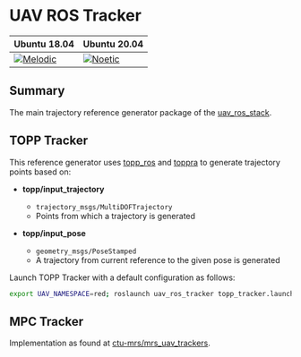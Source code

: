 # UAV ROS Tracker

| Ubuntu 18.04  | Ubuntu 20.04|
|---------------------------------------------------------------------------------------------------------------------------------|--------------------------------------------------------------------------------------------------------------------------------|
 [![Melodic](https://github.com/lmark1/uav_ros_tracker/workflows/Melodic/badge.svg)](https://github.com/lmark1/uav_ros_tracker/actions) | [![Noetic](https://github.com/lmark1/uav_ros_tracker/workflows/Noetic/badge.svg)](https://github.com/lmark1/uav_ros_tracker/actions) |

## Summary

The main trajectory reference generator package of the [uav_ros_stack](https://github.com/lmark1/uav_ros_stack).  

## TOPP Tracker

This reference generator uses [topp_ros](https://github.com/larics/topp_ros) and [toppra](https://github.com/hungpham2511/toppra) to generate trajectory points based on:  
* **topp/input_trajectory** 
  * ```trajectory_msgs/MultiDOFTrajectory```
  * Points from which a trajectory is generated

* **topp/input_pose**
  * ```geometry_msgs/PoseStamped```
  * A trajectory from current reference to the given pose is generated

Launch TOPP Tracker with a default configuration as follows:
```bash
export UAV_NAMESPACE=red; roslaunch uav_ros_tracker topp_tracker.launch
```

## MPC Tracker

Implementation as found at [ctu-mrs/mrs_uav_trackers](https://github.com/ctu-mrs/mrs_uav_trackers).